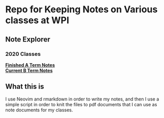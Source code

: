 # Repo for Keeping Notes on Various classes at WPI

## Note Explorer

### 2020 Classes

[**Finished A Term Notes**](https://github.com/lpgodin/Notes/tree/main/finished/ATERM)<br>
[**Current B Term Notes**](https://github.com/lpgodin/Notes/tree/main/finished/BTERM)<br>


## What this is

I use Neovim and rmarkdown in order to write my notes, and then I use a simple script in order to knit the files to pdf documents that I can use as note documents for my classes.
